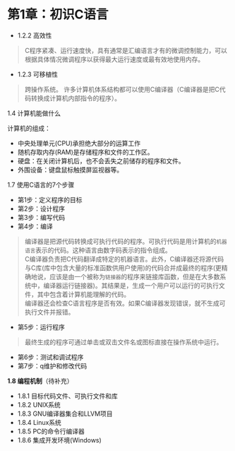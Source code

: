 # 第1章：初识C语言

- 1.2.2 高效性
> C程序紧凑、运行速度快，具有通常是汇编语言才有的微调控制能力，可以根据具体情况微调程序以获得最大运行速度或最有效地使用内存。

- 1.2.3 可移植性
> 跨操作系统。
许多计算机体系结构都可以使用C编译器（C编译器是把C代码转换成计算机内部指令的程序）。


1.4 计算机能做什么

计算机的组成：

- 中央处理单元(CPU)承担绝大部分的运算工作
- 随机存取内存(RAM)是存储程序和文件的工作区。
- 硬盘：在关闭计算机后，也不会丢失之前储存的程序和文件。
- 外围设备：键盘鼠标触摸屏监视器等。

1.7 使用C语言的7个步骤

- 第1步：定义程序的目标
- 第2步：设计程序
- 第3步：编写代码
- 第4步：编译
>编译器是把源代码转换成可执行代码的程序。可执行代码是用计算机的`机器语言`表示的代码。这种语言由数字码表示的指令组成。<br>C编译器负责把C代码翻译成特定的机器语言。此外，C编译器还将源代码与C库(库中包含大量的标准函数供用户使用)的代码合并成最终的程序(更精确地说，应该是由一个被称为`链接器`的程序来链接库函数，但是在大多数系统中，编译器运行链接器)。其结果是，生成一个用户可以运行的可执行文件，其中包含着计算机能理解的代码。<br>编译器还会检查C语言程序是否有效。如果C编译器发现错误，就不生成可执行文件并报错。
- 第5步：运行程序
> 最终生成的程序可通过单击或双击文件名或图标直接在操作系统中运行。

- 第6步：测试和调试程序
- 第7步：q维护和修改代码


**1.8 编程机制**（待补充）

- 1.8.1 目标代码文件、可执行文件和库
- 1.8.2 UNIX系统
- 1.8.3 GNU编译器集合和LLVM项目
- 1.8.4 Linux系统
- 1.8.5 PC的命令行编译器
- 1.8.6 集成开发环境(Windows)







